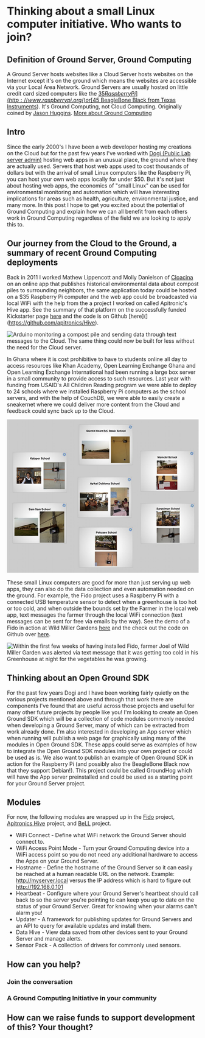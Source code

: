 
# Thinking about a small Linux computer initiative. Who wants to join?

## Definition of Ground Server, Ground Computing
A Ground Server hosts websites like a Cloud Server hosts websites on the Internet except it's on the ground which means the websites are accessible via your Local Area Network.
Ground Servers are usually hosted on little credit card sized computers like the [$35 Raspberry Pi](http://www.raspberrypi.org/) or [$45 BeagleBone Black from Texas Instruments](http://beagleboard.org/Products/BeagleBone+Black)).
It's Ground Computing, not Cloud Computing.
Originally coined by [Jason Huggins](https://twitter.com/hugs/status/1605680019).
[More about Ground Computing](https://groundcomputing.hackpad.com/About-Ground-Computing-oHwlcUmeH94)

## Intro
Since the early 2000's I have been a web developer hosting my creations on the Cloud but for the past few years I've worked with [Dogi (Public Lab server admin)](http://publiclab.org/profile/nemo) hosting web apps in an unusual place, the ground where they are actually used.
Servers that host web apps used to cost thousands of dollars but with the arrival of small Linux computers like the Raspberry Pi, you can host your own web apps locally for under $50.
But it's not just about hosting web apps, the economics of "small Linux" can be used for environmental monitoring and automation which will have interesting implications for areas such as health, agriculture, environmental justice, and many more.
In this post I hope to get you excited about the potential of Ground Computing and explain how we can all benefit from each others work in Ground Computing regardless of the field we are looking to apply this to.

## Our journey from the Cloud to the Ground, a summary of recent Ground Computing deployments
Back in 2011 I worked Mathew Lippencott and Molly Danielson of [Cloacina](http://mdml.co/portfolio/bathrooms-are-gross-so-were-redesigning-them/) on an online app that publishes historical environmental data about compost piles to surrounding neighbors, the same application today could be hosted on a $35 Raspberry Pi computer and the web app could be broadcasted via local WiFi with the help from the a project I worked on called Apitronic's Hive app. 
See the summary of that platform on the successfully funded Kickstarter page [here]() and the code is on Github [here](](https://github.com/apitronics/Hive).

![Arduino monitoring a compost pile and sending data through text messages to the Cloud. The same thing could now be built for less without the need for the Cloud server.]()

In Ghana where it is cost prohibitive to have to students online all day to access resources like Khan Academy, Open Learning Exchange Ghana and Open Learning Exchange International had been running a large box server in a small community to provide access to such resources. 
Last year with funding from USAID's All Children Reading program we were able to deploy to 24 schools where we installed Raspberry Pi computers as the school servers, and with the help of CouchDB, we were able to easily create a sneakernet where we could deliver more content from the Cloud and feedback could sync back up to the Cloud.

![The first six Raspberry Pi servers with the BeLL Software deployed in Ghana.](ghana-reads-raspberry-pi-deployment.jpg)

These small Linux computers are good for more than just serving up web apps, they can also do the data collection and even automation needed on the ground.
For example, the Fido project uses a Raspberry Pi with a connected USB temperature sensor to detect when a greenhouse is too hot or too cold, and when outside the bounds set by the Farmer in the local web app, text messages the farmer through the local WiFi connection (text messages can be sent for free via emails by the way). 
See the demo of a Fido in action at Wild Miller Gardens [here]() and the check out the code on Github over [here](). 

![Within the first few weeks of having installed Fido, farmer Joel of Wild Miller Garden was alerted via text message that it was getting too cold in his Greenhouse at night for the vegetables he was growing.]()


## Thinking about an Open Ground SDK
For the past few years Dogi and I have been working fairly quietly on the various projects mentioned above and through that work there are components I've found that are useful across those projects and useful for many other future projects by people like you! I'm looking to create an Open Ground SDK which will be a collection of code modules commonly needed when developing a Ground Server, many of which can be extracted from work already done. 
I'm also interested in developing an App server which when running will publish a web page for graphically using many of the modules in Open Ground SDK.
These apps could serve as examples of how to integrate the Open Ground SDK modules into your own project or could be used as is. 
We also want to publish an example of Open Ground SDK in action for the Raspberry Pi (and possibly also the BeagleBone Black now that they support Debian!). This project could be called GroundHog which will have the App server preinstalled and could be used as a starting point for your Ground Server project. 

## Modules
For now, the following modules are wrapped up in the [Fido](https://github.com/rjsteinert/Fido) project, [Apitronics Hive](https://github.com/apitronics/Hive) project, and [BeLL](http://github.com/open-learning-exchange/) project.

- WiFi Connect - Define what WiFi network the Ground Server should connect to.
- WiFi Access Point Mode - Turn your Ground Computing device into a WiFi access point so you do not need any additional hardware to access the Apps on your Ground Server. 
- Hostname - Define the hostname of the Ground Server so it can easily be reached at a human readable URL on the network. Example: http://myserver.local versus the IP address which is hard to figure out http://192.168.0.101
- Heartbeat - Configure where your Ground Server's heartbeat should call  back to so the server you're pointing to can keep you up to date on the  status of your Ground Server. Great for knowing when your alarms can't alarm you!
- Updater - A framework for publishing updates for Ground Servers and an API to query for available updates and install them.
- Data Hive - View data saved from other devices sent to your Ground Server and manage alerts.
- Sensor Pack - A collection of drivers for commonly used sensors.


## How can you help?

### Join the conversation

### A Ground Computing Initiative in your community

## How can we raise funds to support development of this? Your thought?





